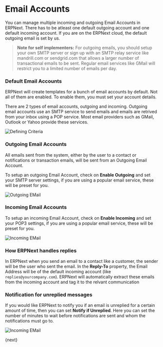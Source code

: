 # Email Accounts

You can manage multiple incoming and outgoing Email Accounts in ERPNext. There has to be atleast one default outgoing account and one default incoming account. If you are on the ERPNext cloud, the default outgoing email is set by us.

> **Note for self implementers:** For outgoing emails, you should setup your own SMTP server or sign up with an SMTP relay service like mandrill.com or sendgrid.com that allows a larger number of transactional emails to be sent. Regular email services like GMail will restrict you to a limited number of emails per day.

### Default Email Accounts

ERPNext will create templates for a bunch of email accounts by default. Not all of them are enabled. To enable them, you must set your account details.

There are 2 types of email accounts, outgoing and incoming. Outgoing email accounts use an SMTP service to send emails and emails are retrived from your inbox using a POP service. Most email providers such as GMail, Outlook or Yahoo provide these services.

<img class="screenshot" alt="Defining Criteria" src="{{docs_base_url}}/assets/img/setup/email/email-account-list.png">

### Outgoing Email Accounts

All emails sent from the system, either by the user to a contact or notifications or transaction emails, will be sent from an Outgoing Email Account.

To setup an outgoing Email Account, check on **Enable Outgoing** and set your SMTP server settings, if you are using a popular email service, these will be preset for you.

<img class="screenshot" alt="Outgoing EMail" src="{{docs_base_url}}/assets/img/setup/email/email-account-sending.png">

### Incoming Email Accounts

To setup an incoming Email Account, check on **Enable Incoming** and set your POP3 settings, if you are using a popular email service, these will be preset for you.

<img class="screenshot" alt="Incoming EMail" src="{{docs_base_url}}/assets/img/setup/email/email-account-incoming.png">

### How ERPNext handles replies

In ERPNext when you send an email to a contact like a customer, the sender will be the user who sent the email. In the **Reply-To** property, the Email Address will be of the default incoming account (like `replies@yourcompany.com`). ERPNext will automatically extract these emails from the incoming account and tag it to the relvant communication

### Notification for unreplied messages

If you would like ERPNext to notify you if an email is unreplied for a certain amount of time, then you can set **Notify if Unreplied**. Here you can set the number of minutes to wait before notifications are sent and whom the notifications must go to.

<img class="screenshot" alt="Incoming EMail" src="{{docs_base_url}}/assets/img/setup/email/email-account-unreplied.png">

{next}
